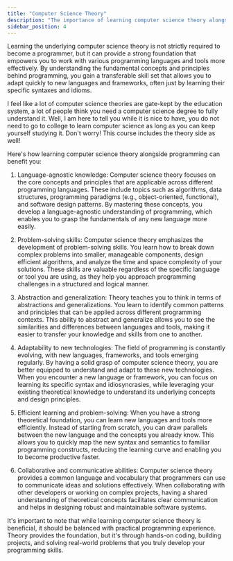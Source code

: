 ```yaml
---
title: "Computer Science Theory"
description: "The importance of learning computer science theory alongside programming"
sidebar_position: 4
---
```


Learning the underlying computer science theory is not strictly required to become a programmer, but it can provide a strong foundation that empowers you to work with various programming languages and tools more effectively. By understanding the fundamental concepts and principles behind programming, you gain a transferable skill set that allows you to adapt quickly to new languages and frameworks, often just by learning their specific syntaxes and idioms.

I feel like a lot of computer science theories are gate-kept by the education system, a lot of people think you need a computer science degree to fully understand it. Well, I am here to tell you while it is nice to have, you do not need to go to college to learn computer science as long as you can keep yourself studying it. Don't worry! This course includes the theory side as well!

Here's how learning computer science theory alongside programming can benefit you:

1. Language-agnostic knowledge: Computer science theory focuses on the core concepts and principles that are applicable across different programming languages. These include topics such as algorithms, data structures, programming paradigms (e.g., object-oriented, functional), and software design patterns. By mastering these concepts, you develop a language-agnostic understanding of programming, which enables you to grasp the fundamentals of any new language more easily.

2. Problem-solving skills: Computer science theory emphasizes the development of problem-solving skills. You learn how to break down complex problems into smaller, manageable components, design efficient algorithms, and analyze the time and space complexity of your solutions. These skills are valuable regardless of the specific language or tool you are using, as they help you approach programming challenges in a structured and logical manner.

3. Abstraction and generalization: Theory teaches you to think in terms of abstractions and generalizations. You learn to identify common patterns and principles that can be applied across different programming contexts. This ability to abstract and generalize allows you to see the similarities and differences between languages and tools, making it easier to transfer your knowledge and skills from one to another.

4. Adaptability to new technologies: The field of programming is constantly evolving, with new languages, frameworks, and tools emerging regularly. By having a solid grasp of computer science theory, you are better equipped to understand and adapt to these new technologies. When you encounter a new language or framework, you can focus on learning its specific syntax and idiosyncrasies, while leveraging your existing theoretical knowledge to understand its underlying concepts and design principles.

5. Efficient learning and problem-solving: When you have a strong theoretical foundation, you can learn new languages and tools more efficiently. Instead of starting from scratch, you can draw parallels between the new language and the concepts you already know. This allows you to quickly map the new syntax and semantics to familiar programming constructs, reducing the learning curve and enabling you to become productive faster.

6. Collaborative and communicative abilities: Computer science theory provides a common language and vocabulary that programmers can use to communicate ideas and solutions effectively. When collaborating with other developers or working on complex projects, having a shared understanding of theoretical concepts facilitates clear communication and helps in designing robust and maintainable software systems.

It's important to note that while learning computer science theory is beneficial, it should be balanced with practical programming experience. Theory provides the foundation, but it's through hands-on coding, building projects, and solving real-world problems that you truly develop your programming skills.
